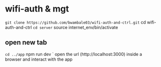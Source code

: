 # wifi-auth & mgt

`` git clone https://github.com/bwambale03/wifi-auth-and-ctrl.git
`` cd wifi-auth-and-ctrl
`` cd server
`` source internet_env/bin/activate

## open new tab
` cd ../app
` npm run dev
` open the url (http://localhost:3000)  inside a browser and interact with the app
